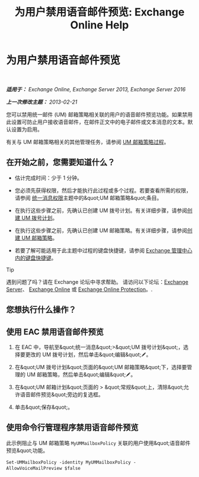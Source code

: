 ﻿---
title: '为用户禁用语音邮件预览: Exchange Online Help'
TOCTitle: 为用户禁用语音邮件预览
ms:assetid: 362fed13-3a9c-4111-bfa4-8c45ab6a3a01
ms:mtpsurl: https://technet.microsoft.com/zh-cn/library/Dd335199(v=EXCHG.150)
ms:contentKeyID: 51408210
ms.date: 05/23/2018
mtps_version: v=EXCHG.150
ms.translationtype: MT
---

# 为用户禁用语音邮件预览

 

_**适用于：** Exchange Online, Exchange Server 2013, Exchange Server 2016_

_**上一次修改主题：** 2013-02-21_

您可以禁用统一邮件 (UM) 邮箱策略相关联的用户的语音邮件预览功能。如果禁用此设置可防止用户接收语音邮件，在邮件正文中的电子邮件或文本消息的文本。默认设置为启用。

有关与 UM 邮箱策略相关的其他管理任务，请参阅 [UM 邮箱策略过程](um-mailbox-policy-procedures-exchange-2013-help.md)。

## 在开始之前，您需要知道什么？

  - 估计完成时间：少于 1 分钟。

  - 您必须先获得权限，然后才能执行此过程或多个过程。若要查看所需的权限，请参阅 [统一消息权限](unified-messaging-permissions-exchange-2013-help.md)主题中的\&quot;UM 邮箱策略\&quot;条目。

  - 在执行这些步骤之前，先确认已创建 UM 拨号计划。有关详细步骤，请参阅[创建 UM 拨号计划](create-a-um-dial-plan-exchange-2013-help.md)。

  - 在执行这些步骤之前，先确认已创建 UM 邮箱策略。有关详细步骤，请参阅[创建 UM 邮箱策略](create-a-um-mailbox-policy-exchange-2013-help.md)。

  - 若要了解可能适用于此主题中过程的键盘快捷键，请参阅 [Exchange 管理中心内的键盘快捷键](keyboard-shortcuts-in-the-exchange-admin-center-exchange-online-protection-help.md)。

> [!tip]
> 遇到问题了吗？请在 Exchange 论坛中寻求帮助。 请访问以下论坛：<a href="https://go.microsoft.com/fwlink/p/?linkid=60612">Exchange Server</a>、 <a href="https://go.microsoft.com/fwlink/p/?linkid=267542">Exchange Online</a> 或 <a href="https://go.microsoft.com/fwlink/p/?linkid=285351">Exchange Online Protection</a>。.


## 您想执行什么操作？

## 使用 EAC 禁用语音邮件预览

1.  在 EAC 中，导航至\&quot;统一消息\&quot;\>\&quot;UM 拨号计划\&quot;，选择要更改的 UM 拨号计划，然后单击\&quot;编辑\&quot;![编辑图标](images/Bb124582.6f53ccb2-1f13-4c02-bea0-30690e6ea71d(EXCHG.150).gif "编辑图标")。

2.  在\&quot;UM 拨号计划\&quot;页面的\&quot;UM 邮箱策略\&quot;下，选择要管理的 UM 邮箱策略，然后单击\&quot;编辑\&quot;![编辑图标](images/Bb124582.6f53ccb2-1f13-4c02-bea0-30690e6ea71d(EXCHG.150).gif "编辑图标")。

3.  在\&quot;UM 邮箱计划\&quot;页面的 \> \&quot;常规\&quot;上，清除\&quot;允许语音邮件预览\&quot;旁边的复选框。

4.  单击\&quot;保存\&quot;。

## 使用命令行管理程序禁用语音邮件预览

此示例阻止与 UM 邮箱策略 `MyUMMailboxPolicy` 关联的用户使用\&quot;语音邮件预览\&quot;功能。

    Set-UMMailboxPolicy -identity MyUMMailboxPolicy - AllowVoiceMailPreview $false

